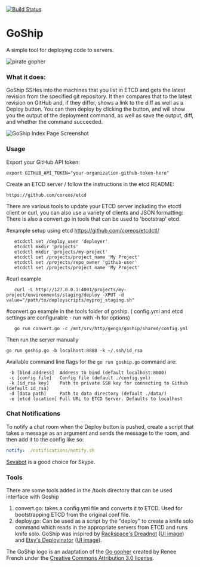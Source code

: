 [![Build Status](https://travis-ci.org/gengo/goship.svg?branch=master)](https://travis-ci.org/gengo/goship)

# GoShip

A simple tool for deploying code to servers.

![pirate gopher](http://i.imgur.com/RLvkHka.png)

### What it does:

GoShip SSHes into the machines that you list in ETCD and gets the latest revision from the specified git repository. It then compares that to the latest revision on GitHub and, if they differ, shows a link to the diff as well as a Deploy button. You can then deploy by clicking the button, and will show you the output of the deployment command, as well as save the output, diff, and whether the command succeeded.

![GoShip Index Page Screenshot](http://tryimg.com/4/goshi.png)

### Usage

Export your GitHub API token:

    export GITHUB_API_TOKEN="your-organization-github-token-here"

Create an ETCD server / follow the instructions in the etcd README:

    https://github.com/coreos/etcd


There are various tools to update your ETCD server including the etcctl client or curl, you can also use a variety of clients and JSON formatting:
There is also a convert.go in tools that can be used to 'bootstrap' etcd.


   #example setup using etcd
   https://github.com/coreos/etcdctl/

```
   etcdctl set /deploy_user 'deployer'
   etcdctl mkdir 'projects'
   etcdctl mkdir 'projects/my-project'
   etcdctl set /projects/project_name 'My Project'
   etcdctl set /projects/repo_owner 'github-user'
   etcdctl set /projects/project_name 'My Project'
```

   #curl example

```
   curl -L http://127.0.0.1:4001/projects/my-project/environments/staging/deploy -XPUT -d value="/path/to/deployscripts/myproj_staging.sh"
```

   #convert.go example in the tools folder of goship. ( config.yml and etcd settings are configurable - run with -h for options)

```
   go run convert.go -c /mnt/srv/http/gengo/goship/shared/config.yml 
```
   
Then run the server manually

```shell
go run goship.go -b localhost:8888 -k ~/.ssh/id_rsa
```

Available command line flags for the `go run goship.go` command are:

```
 -b [bind address]  Address to bind (default localhost:8000)
 -c [config file]   Config file (default ./config.yml)
 -k [id_rsa key]    Path to private SSH key for connecting to Github (default id_rsa)
 -d [data path]     Path to data directory (default ./data/)
 -e [etcd location] Full URL to ETCD Server. Defaults to localhost 
```

### Chat Notifications
To notify a chat room when the Deploy button is pushed, create a script that takes a message as an argument and sends the message to the room, and then add it to the config like so:

```yaml
notify: ./notifications/notify.sh
```

[Sevabot](http://sevabot-skype-bot.readthedocs.org/en/latest/) is a good choice for Skype.


### Tools 

There are some tools added in the /tools directory that can be used interface with Goship
1) convert.go: takes a config.yml  file and converts it to ETCD. Used for bootstrapping ETCD from the original
conf file. 
2) deploy.go:  Can be used as a script by the "deploy" to create a knife solo command which reads in the appropriate servers from ETCD and runs knife solo. 
GoShip was inspired by [Rackspace's Dreadnot](https://github.com/racker/dreadnot) ([UI image](http://c179631.r31.cf0.rackcdn.com/dreadnot-overview.png)) and [Etsy's Deployinator](https://github.com/etsy/deployinator/) ([UI image](http://farm5.staticflickr.com/4065/4620552264_9e0fdf634d_b.jpg)).

The GoShip logo is an adaptation of the [Go gopher](http://blog.golang.org/gopher) created by Renee French under the [Creative Commons Attribution 3.0 license](https://creativecommons.org/licenses/by/3.0/).

